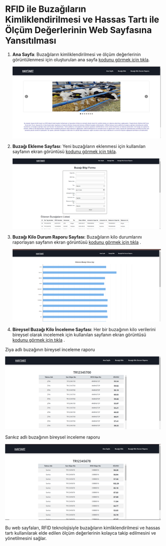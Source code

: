 # RFID ile Buzağıların Kimliklendirilmesi ve Hassas Tartı ile Ölçüm Değerlerinin Web Sayfasına Yansıtılması

1. **Ana Sayfa**: Buzağıların kimliklendirilmesi ve ölçüm değerlerinin görüntülenmesi için oluşturulan ana sayfa 
    [kodunu görmek için tıkla](https://github.com/AleynaKocaman/calf/blob/main/homepage.php).  

   ![Ana Sayfa Ekran Görüntüsü](screenshot/anasayfa.png)

2. **Buzağı Ekleme Sayfası**: Yeni buzağıların eklenmesi için kullanılan sayfanın ekran görüntüsü
    [kodunu görmek için tıkla](https://github.com/AleynaKocaman/calf/blob/main/addcalf.php). 

   ![Buzağı Ekle Sayfası Ekran Görüntüsü](screenshot/buzagıekleme.png)

3. **Buzağı Kilo Durum Raporu Sayfası**: Buzağıların kilo durumlarını raporlayan sayfanın ekran görüntüsü 
    [kodunu görmek için tıkla](https://github.com/AleynaKocaman/calf/blob/main/calfkg.php) .

   ![Buzağı Kilo Durum Raporu Ekran Görüntüsü](screenshot/buzagırapor.png)

4. **Bireysel Buzağı Kilo İnceleme Sayfası**: Her bir buzağının kilo verilerini bireysel olarak incelemek için kullanılan sayfanın ekran görüntüsü
    [kodunu görmek için tıkla](https://github.com/AleynaKocaman/calf/blob/main/onecalfkg.php) .

Ziya adlı buzağının bireysel inceleme raporu

   ![Bireysel Buzağı Kilo İnceleme Sayfası Ekran Görüntüsü](screenshot/bireyselinceleme.png)

Sarıkız  adlı buzağının bireysel inceleme raporu
 
   ![Bireysel Buzağı Kilo İnceleme Sayfası Ekran Görüntüsü](screenshot/bireyselinceleme2.png)


Bu web sayfaları, RFID teknolojisiyle buzağıların kimliklendirilmesi ve hassas tartı kullanılarak elde edilen ölçüm değerlerinin kolayca takip edilmesini ve yönetilmesini sağlar.
